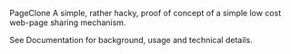PageClone
A simple, rather hacky, proof of concept of a simple low cost web-page sharing mechanism.

See Documentation for background, usage and technical details.

